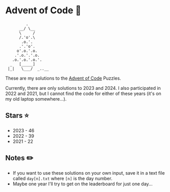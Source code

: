 # Advent of Code :christmas_tree:

             .
          __/ \__
          \     /
          /.'o'.\
           .o.'.
          .'.'o'.
         o'.o.'.o.
        .'.o.'.'.o.
       .o.'.o.'.o.'.
      _   [_____]
     |_|   \___/  _..__



These are my solutions to the [Advent of Code](https://adventofcode.com/) Puzzles.

Currently, there are only solutions to 2023 and 2024. I also participated in 2022 and 2021, but I cannot find the code for either of these years (it's on my old laptop somewhere...).

## Stars :star:

- 2023 - 46
- 2022 - 39
- 2021 - 22

## Notes :pencil2:

- If you want to use these solutions on your own input, save it in a text file called `day[n].txt` where `[n]` is the day number.
- Maybe one year I'll try to get on the leaderboard for just one day...